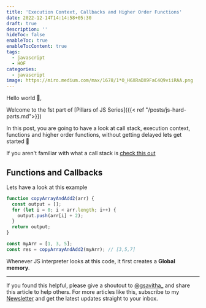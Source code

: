 ```yaml
---
title: 'Execution Context, Callbacks and Higher Order Functions'
date: 2022-12-14T14:14:58+05:30
draft: true
description: ''
hideToc: false
enableToc: true
enableTocContent: true
tags:
  - javascript
  - HOF
categories:
  - javascript
image: https://miro.medium.com/max/1678/1*O_H6XRaDX9FaC4Q9viiRAA.png
---
```


Hello world :wave:,

Welcome to the 1st part of [Pillars of JS Series]({{< ref "/posts/js-hard-parts.md">}})

In this post, you are going to have a look at call stack, execution context, functions and higher order functions, without getting delayed lets get started :rocket:

If you aren't familiar with what a call stack is [check this out](https://developer.mozilla.org/en-US/docs/Glossary/Call_stack)

## Functions and Callbacks

Lets have a look at this example

```js
function copyArrayAndAdd2(arr) {
  const output = [];
  for (let i = 0; i < arr.length; i++) {
    output.push(arr[i] + 2);
  }
  return output;
}

const myArr = [1, 3, 5];
const res = copyArrayAndAdd2(myArr); // [3,5,7]
```

Whenever JS interpreter looks at this code, it first creates a **Global memory**.

---

If you found this helpful, please give a shoutout to [@gsavitha_](https://twitter.com/gsavitha_) and share this article to help others. For more articles like this, subscribe to my [Newsletter](https://www.getrevue.co/profile/gsavitha) and get the latest updates straight to your inbox.